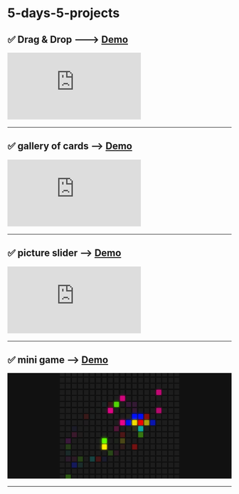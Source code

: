 # 5-days-5-projects


## :white_check_mark: Drag & Drop ---> [Demo](https://jsfiddle.net/valentronus95/fapkr2qz/)

![](https://fv2-1.failiem.lv/thumb_show.php?i=k4vpffmad&view)
____
## :white_check_mark: gallery of cards --> [Demo](https://jsfiddle.net/valentronus95/sLj64o15/5/)

![](https://fv2-1.failiem.lv/thumb_show.php?i=a3x54nzd6&view)
____
## :white_check_mark: picture slider --> [Demo](https://jsfiddle.net/valentronus95/yzL1jf0o/1/)

![](https://fv2-1.failiem.lv/thumb_show.php?i=qars79gb9&view)
____

## :white_check_mark: mini game --> [Demo](https://jsfiddle.net/valentronus95/hnLu68cv/1/)

![](https://github.com/valentronus95/5-days-5-projects/blob/main/mini%20game/Desktop.png?raw=true)
____
